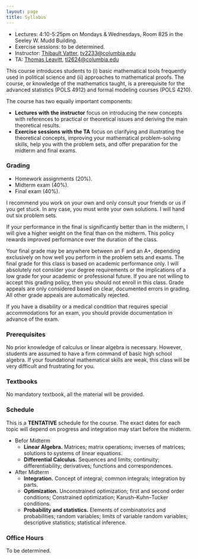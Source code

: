 ```yaml
---
layout: page
title: Syllabus
---
```


* Lectures: 4:10-5:25pm on Mondays & Wednesdays, Room 825 in the Seeley W. Mudd Building.
* Exercise sessions: to be determined.
* Instructor: [Thibault Vatter](https://tvatter.github.io), [tv2233@columbia.edu](tv2233@columbia.edu)
* TA: [Thomas Leavitt](https://polisci.columbia.edu/content/tom-leavitt), [tl2624@columbia.edu](tl2624@columbia.edu)

This course introduces students to (i) basic mathematical tools frequently used in political science and (ii) approaches to mathematical proofs. The course, or knowledge of the mathematics taught, is a prerequisite for the advanced statistics (POLS 4912) and formal modeling courses (POLS 4210). 

The course has two equally important components:

* **Lectures with the instructor** focus on introducing the new concepts with references to practical or theoretical issues and deriving the main theoretical results.
* **Exercise sessions with the TA** focus on clarifying and illustrating the theoretical concepts, improving your mathematical problem-solving skills, help you with the problem sets, and offer preparation for the midterm and final exams.

### Grading

* Homework assignments (20%). 
* Midterm exam (40%).
* Final exam (40%).

I recommend you work on your own and only consult your friends or us if you get stuck. In any case, you must write your own solutions. I will hand out six problem sets.

If your performance in the final is significantly better than in the midterm, I will give a higher weight on the final than on the midterm. This policy rewards improved performance over the duration of the class.

Your final grade may be anywhere between an F and an A+, depending exclusively on how well you perform in the problem sets and exams. The final grade for this class is based on academic performance only. I will absolutely not consider your degree requirements or the implications of a low grade for your academic or professional future. If you are not willing to accept this grading policy, then you should not enroll in this class. Grade appeals are only considered based on clear, documented errors in grading. All other grade appeals are automatically rejected.

If you have a disability or a medical condition that requires special accommodations for an exam, you should provide documentation in advance of the exam.

### Prerequisites

No prior knowledge of calculus or linear algebra is necessary. However, students are assumed to have a firm command of basic high school algebra. If your foundational mathematical skills are weak, this class will be very difficult and frustrating for you.

### Textbooks

No mandatory textbook, all the material will be provided.

### Schedule 

This is a **TENTATIVE** schedule for the course. The exact dates for each topic 
will depend on progress and integration may start before the midterm.

* Befor Midterm
  * **Linear Algebra.** Matrices; matrix operations; inverses
of matrices; solutions to systems of linear equations.
  * **Differential Calculus.** Sequences and limits; continuity;
differentiability; derivatives; functions and correspondences.
* After Midterm
  * **Integration.** Concept of integral; common integrals; integration
by parts.
  * **Optimization.** Unconstrained optimization; first and second order conditions;
Constrained optimization; Karush–Kuhn–Tucker conditions.
  * **Probability and statistics.** Elements of combinatorics and probabilities; random variables; limits of variable random variables; descriptive statistics; statistical inference.

### Office Hours

To be determined.
